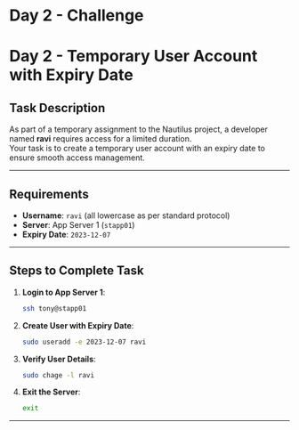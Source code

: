 # Day 2 - Challenge 
# Day 2 - Temporary User Account with Expiry Date

## Task Description
As part of a temporary assignment to the Nautilus project, a developer named **ravi** requires access for a limited duration.  
Your task is to create a temporary user account with an expiry date to ensure smooth access management.

---

## Requirements
- **Username**: `ravi` (all lowercase as per standard protocol)
- **Server**: App Server 1 (`stapp01`)
- **Expiry Date**: `2023-12-07`

---

## Steps to Complete Task
1. **Login to App Server 1**:
    ```bash
    ssh tony@stapp01
    ```

2. **Create User with Expiry Date**:
    ```bash
    sudo useradd -e 2023-12-07 ravi
    ```

3. **Verify User Details**:
    ```bash
    sudo chage -l ravi
    ```

4. **Exit the Server**:
    ```bash
    exit
    ```

---


